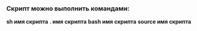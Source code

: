 ### Скрипт можно выполнить командами:

**sh  имя скрипта**       **. имя скрипта**
**bash  имя скрипта**     **source имя скрипта**
 
